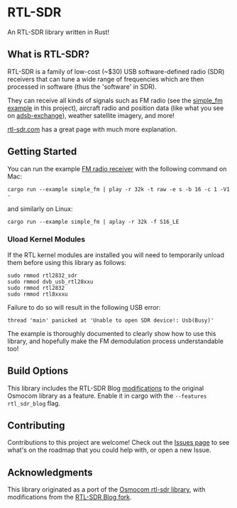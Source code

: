 # RTL-SDR
An RTL-SDR library written in Rust!

## What is RTL-SDR?
RTL-SDR is a family of low-cost (~$30) USB software-defined radio (SDR) receivers that can tune a wide range of frequencies which are then processed in software (thus the 'software' in SDR).

They can receive all kinds of signals such as FM radio (see the [simple_fm example](examples/) in this project), aircraft radio and position data (like what you see on [adsb-exchange](https://globe.adsbexchange.com/)), weather satellite imagery, and more!

[rtl-sdr.com](https://www.rtl-sdr.com/about-rtl-sdr/) has a great page with much more explanation.
## Getting Started
You can run the example [FM radio receiver](examples/simple_fm.rs) with the following command on Mac:
```
cargo run --example simple_fm | play -r 32k -t raw -e s -b 16 -c 1 -V1 -
```
and similarly on Linux:
```
cargo run --example simple_fm | aplay -r 32k -f S16_LE
```
### Uload Kernel Modules
If the RTL kernel modules are installed you will need to temporarily unload them before using this library as follows:
```
sudo rmmod rtl2832_sdr
sudo rmmod dvb_usb_rtl28xxu
sudo rmmod rtl2832
sudo rmmod rtl8xxxu
```
Failure to do so will result in the following USB error:
```
thread 'main' panicked at 'Unable to open SDR device!: Usb(Busy)'
```

The example is thoroughly documented to clearly show how to use this library, and hopefully make the FM demodulation process understandable too!

## Build Options
This library includes the RTL-SDR Blog [modifications](https://github.com/rtlsdrblog/rtl-sdr-blog) to the original Osmocom library as a feature. Enable it in cargo with the `--features rtl_sdr_blog` flag.

## Contributing
Contributions to this project are welcome! Check out the [Issues page](https://github.com/ccostes/rtl-sdr-rs/issues) to see what's on the roadmap that you could help with, or open a new Issue.

## Acknowledgments
This library originated as a port of the [Osmocom rtl-sdr library](https://osmocom.org/projects/rtl-sdr/wiki), with modifications from the [RTL-SDR Blog fork](https://github.com/rtlsdrblog/rtl-sdr-blog).
